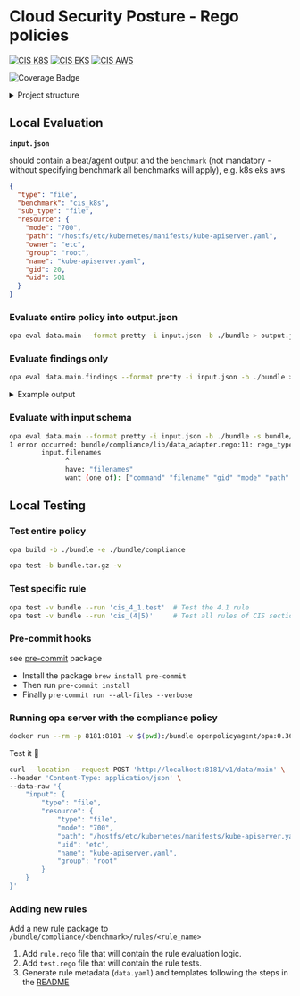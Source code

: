 # Cloud Security Posture - Rego policies

[![CIS K8S](https://img.shields.io/badge/CIS-Kubernetes%20(74%25)-326CE5?logo=Kubernetes)](RULES.md#k8s-cis-benchmark)
[![CIS EKS](https://img.shields.io/badge/CIS-Amazon%20EKS%20(60%25)-FF9900?logo=Amazon+EKS)](RULES.md#eks-cis-benchmark)
[![CIS AWS](https://img.shields.io/badge/CIS-AWS%20(81%25)-232F3E?logo=Amazon+AWS)](RULES.md#aws-cis-benchmark)

![Coverage Badge](https://img.shields.io/endpoint?url=https://gist.githubusercontent.com/oren-zohar/a7160df46e48dff45b24096de9302d38/raw/csp-security-policies_coverage.json)

<details>
<summary>Project structure</summary>

    .
    ├── bundle
    │   ├── compliance                         # Compliance policies
    │   │   ├── cis_aws
    │   │   │   ├── rules
    │   │   │   │   ├── cis_1_8                # CIS AWS 1.8 rule package
    │   │   │   │   │   ├── data.yaml          # Rule's metadata
    │   │   │   │   │   ├── rule.rego          # Rule's rego
    │   │   │   │   │   └── test.rego          # Rule's test
    │   │   │   │   ...
    │   │   ├── cis_eks
    │   │   │   ├── rules
    │   │   ├── cis_k8s
    │   │   │   ├── rules
    │   │   │   ├── schemas                    # Benchmark's schemas
    │   │   ├── kubernetes_common
    │   │   ├── lib
    │   │   │   ├── common                     # Common functions and tests
    │   │   │   ├── output_validations
    │   │   ├── policy                         # Common audit functions per input
    │   │   │   ├── kube_api
    │   │   │   ...
    ├── dev
    └── server

</details>

## Local Evaluation

**`input.json`**

should contain a beat/agent output and the `benchmark` (not mandatory - without specifying benchmark all benchmarks will
apply), e.g. k8s eks aws

```json
{
  "type": "file",
  "benchmark": "cis_k8s",
  "sub_type": "file",
  "resource": {
    "mode": "700",
    "path": "/hostfs/etc/kubernetes/manifests/kube-apiserver.yaml",
    "owner": "etc",
    "group": "root",
    "name": "kube-apiserver.yaml",
    "gid": 20,
    "uid": 501
  }
}
```

### Evaluate entire policy into output.json

```bash
opa eval data.main --format pretty -i input.json -b ./bundle > output.json
```

### Evaluate findings only

```bash
opa eval data.main.findings --format pretty -i input.json -b ./bundle > output.json
```

<details>
<summary>Example output</summary>

````json
{
  "result": {
    "evaluation": "failed",
    "evidence": {
      "containers": [
        {
          "name": "aws-node",
          "securityContext": {
            "capabilities": {
              "add": [
                "NET_ADMIN"
              ]
            }
          }
        }
      ]
    }
  },
  "rule": {
    "audit": "Get the set of PSPs with the following command:\n\n```\nkubectl get psp\n```\n\nFor each PSP, check whether capabilities have been forbidden:\n\n```\nkubectl get psp \u003cname\u003e -o=jsonpath='{.spec.requiredDropCapabilities}'\n```",
    "benchmark": {
      "id": "cis_eks",
      "name": "CIS Amazon Elastic Kubernetes Service (EKS)",
      "rule_number": "4.2.9",
      "version": "v1.0.1"
    },
    "default_value": "By default, PodSecurityPolicies are not defined.\n",
    "description": "Do not generally permit containers with capabilities",
    "id": "b28f5d7c-3db2-58cf-8704-b8e922e236b7",
    "impact": "Pods with containers require capabilities to operate will not be permitted.",
    "name": "Minimize the admission of containers with capabilities assigned",
    "profile_applicability": "* Level 2",
    "rationale": "Containers run with a default set of capabilities as assigned by the Container Runtime.\nCapabilities are parts of the rights generally granted on a Linux system to the root user.\n\nIn many cases applications running in containers do not require any capabilities to operate, so from the perspective of the principal of least privilege use of capabilities should be minimized.",
    "references": "1. https://kubernetes.io/docs/concepts/policy/pod-security-policy/#enabling-pod-security-policies\n2. https://www.nccgroup.trust/uk/our-research/abusing-privileged-and-unprivileged-linux-containers/",
    "remediation": "Review the use of capabilites in applications runnning on your cluster.\nWhere a namespace contains applicaions which do not require any Linux capabities to operate consider adding a PSP which forbids the admission of containers which do not drop all capabilities.",
    "section": "Pod Security Policies",
    "tags": [
      "CIS",
      "EKS",
      "CIS 4.2.9",
      "Pod Security Policies"
    ],
    "version": "1.0"
  }
}
````

</details>

### Evaluate with input schema

```bash
opa eval data.main --format pretty -i input.json -b ./bundle -s bundle/compliance/cis_k8s/schemas/input_schema.json
1 error occurred: bundle/compliance/lib/data_adapter.rego:11: rego_type_error: undefined ref: input.filenames
        input.filenames
              ^
              have: "filenames"
              want (one of): ["command" "filename" "gid" "mode" "path" "type" "uid"]

```

## Local Testing

### Test entire policy

```bash
opa build -b ./bundle -e ./bundle/compliance
```

```bash
opa test -b bundle.tar.gz -v
```

### Test specific rule

```bash
opa test -v bundle --run 'cis_4_1.test'  # Test the 4.1 rule
opa test -v bundle --run 'cis_(4|5)'     # Test all rules of CIS section 4 and 5
```

### Pre-commit hooks

see [pre-commit](https://pre-commit.com/) package

- Install the package `brew install pre-commit`
- Then run `pre-commit install`
- Finally `pre-commit run --all-files --verbose`

### Running opa server with the compliance policy

```bash
docker run --rm -p 8181:8181 -v $(pwd):/bundle openpolicyagent/opa:0.36.1 run -s -b /bundle
```

Test it 🚀

```bash
curl --location --request POST 'http://localhost:8181/v1/data/main' \
--header 'Content-Type: application/json' \
--data-raw '{
    "input": {
        "type": "file",
        "resource": {
            "type": "file",
            "mode": "700",
            "path": "/hostfs/etc/kubernetes/manifests/kube-apiserver.yaml",
            "uid": "etc",
            "name": "kube-apiserver.yaml",
            "group": "root"
        }
    }
}'
```

### Adding new rules

Add a new rule package to `/bundle/compliance/<benchmark>/rules/<rule_name>`

1. Add `rule.rego` file that will contain the rule evaluation logic.
2. Add `test.rego` file that will contain the rule tests.
3. Generate rule metadata (`data.yaml`) and templates following the steps in the [README](dev/README.md)
